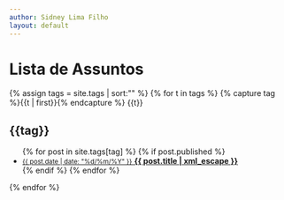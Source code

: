 ```yaml
---
author: Sidney Lima Filho
layout: default
---
```


<h1> Lista de Assuntos </h1>
<div class="tag-list">
    {% assign tags = site.tags | sort:"" %}
     {% for t in tags %} {% capture tag %}{{t | first}}{% endcapture %}
        {{t}}
        <div id="{{tag | downcase | replace:" ","-" | replace:".","" }}">
        <h2>{{tag}}</h2>
        <ul class="tag">       
            {% for post in site.tags[tag] %} 
                {% if post.published %}
                    <li>
                        <a href="{{ post.url }}">                   
                            <small>{{ post.date | date: "%d/%m/%Y" }}</small>                                       
                            <b>{{ post.title | xml_escape }}</b>                    
                        </a>                        
                    </li>
                {% endif %}                
            {% endfor %} 
        </ul>  
        </div>         
    {% endfor %}   
</div>